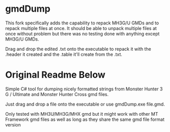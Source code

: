 # gmdDump
This fork specifically adds the capability to repack MH3G/U GMDs and to repack multiple files at once.
It should be able to unpack multiple files at once without problem but there was no testing done with anything except MH3G/U GMDs.

Drag and drop the edited .txt onto the executable to repack it with the .header it created and the .table it'll create from the .txt.

# Original Readme Below

Simple C# tool for dumping nicely formatted strings from Monster Hunter 3 G / Ultimate and Monster Hunter Cross gmd files.

Just drag and drop a file onto the executable or use gmdDump.exe file.gmd.

Only tested with MH3U/MH3G/MHX gmd but it might work with other MT Framework gmd files as well as long as they share the same gmd file format version